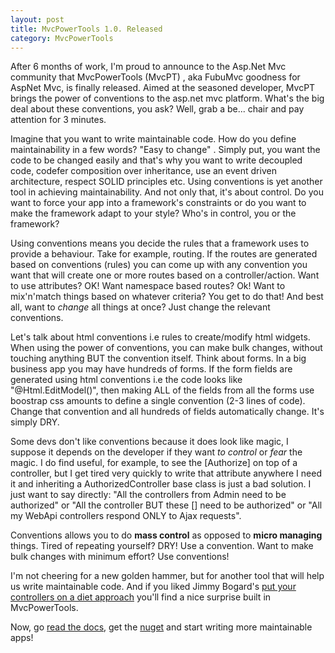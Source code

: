 ```yaml
---
layout: post
title: MvcPowerTools 1.0. Released
category: MvcPowerTools
---
```


After 6 months of work, I'm proud to announce to the Asp.Net Mvc community that MvcPowerTools (MvcPT) , aka FubuMvc goodness for AspNet Mvc, is finally released. Aimed at the seasoned developer, MvcPT brings the power of conventions to the asp.net mvc platform. What's the big deal about these conventions, you ask? Well, grab a be... chair and pay attention for 3 minutes.

 Imagine that you want to write maintainable code. How do you define maintainability in a few words? "Easy to change" . Simply put, you want the code to be changed easily and that's why you want to write decoupled code, codefer composition over inheritance, use an event driven architecture, respect SOLID principles etc. Using conventions is yet another tool in achieving maintainability. And not only that, it's about control. Do you want to force your app into a framework's constraints or do you want to make the framework adapt to your style? Who's in control, you or the framework?

 Using conventions means you decide the rules that a framework uses to provide a behaviour. Take for example, routing. If the routes are generated based on conventions (rules) you can come up with any convention you want that will create one or more routes based on a controller/action. Want to use attributes? OK! Want namespace based routes? Ok! Want to mix'n'match things based on whatever criteria? You get to do that! And best all, want to _change_ all things at once? Just change the relevant conventions.

 Let's talk about html conventions i.e rules to create/modify html widgets. When using the power of conventions, you can make bulk changes, without touching anything BUT the convention itself. Think about forms. In a big business app you may have hundreds of forms. If the form fields are generated using html conventions i.e the code looks like "@Html.EditModel()", then making ALL of the fields from all the forms use boostrap css amounts to define a single convention (2-3 lines of code). Change that convention and all hundreds of fields automatically change. It's simply DRY.

 Some devs don't like conventions because it does look like magic, I suppose it depends on the developer if they want _to control_ or _fear_ the magic. I do find useful, for example, to see the [Authorize] on top of a controller, but I get tired very quickly to write that attribute anywhere I need it and inheriting a AuthorizedController base class is just a bad solution. I just want to say directly: "All the controllers from Admin need to be authorized" or "All the controller BUT these [] need to be authorized" or "All my WebApi controllers respond ONLY to Ajax requests".

 Conventions allows you to do **mass control** as opposed to **micro managing** things. Tired of repeating yourself? DRY! Use a convention. Want to make bulk changes with minimum effort? Use conventions!

 I'm not cheering for a new golden hammer, but for another tool that will help us write maintainable code. And if you liked Jimmy Bogard's [put your controllers on a diet approach](http://lostechies.com/jimmybogard/2013/10/10/put-your-controllers-on-a-diet-redux/) you'll find a nice surprise built in MvcPowerTools.

 Now, go [read the docs](https://github.com/sapiens/MvcPowerTools/wiki), get the [nuget](https://www.nuget.org/packages/MvcPowerTools/) and start writing more maintainable apps!


